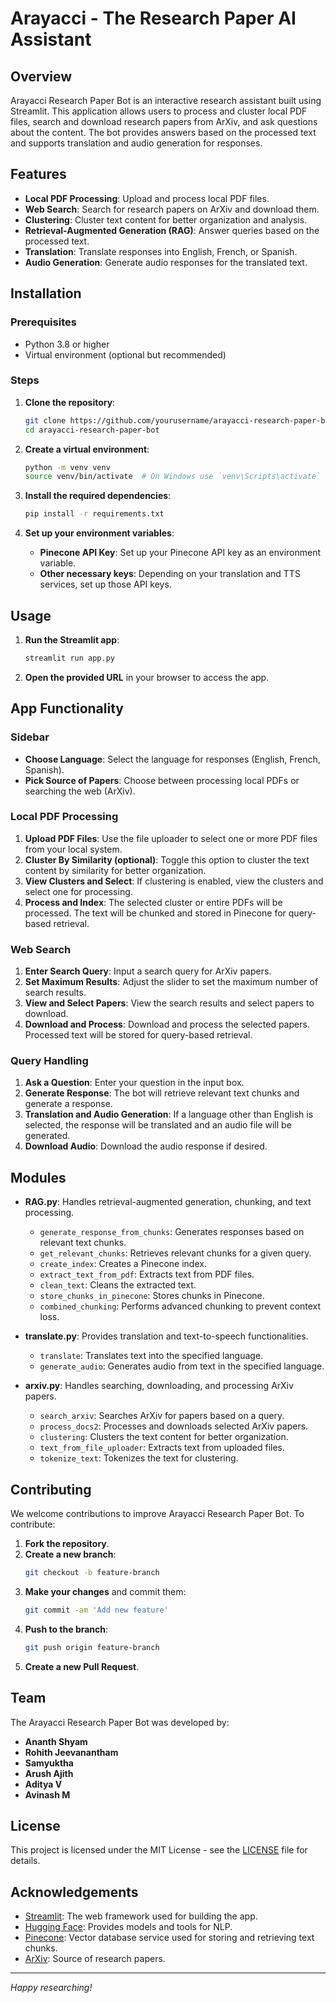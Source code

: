 # Arayacci - The Research Paper AI Assistant
## Overview

Arayacci Research Paper Bot is an interactive research assistant built using Streamlit. This application allows users to process and cluster local PDF files, search and download research papers from ArXiv, and ask questions about the content. The bot provides answers based on the processed text and supports translation and audio generation for responses.

## Features

- **Local PDF Processing**: Upload and process local PDF files.
- **Web Search**: Search for research papers on ArXiv and download them.
- **Clustering**: Cluster text content for better organization and analysis.
- **Retrieval-Augmented Generation (RAG)**: Answer queries based on the processed text.
- **Translation**: Translate responses into English, French, or Spanish.
- **Audio Generation**: Generate audio responses for the translated text.

## Installation

### Prerequisites

- Python 3.8 or higher
- Virtual environment (optional but recommended)

### Steps

1. **Clone the repository**:
    ```sh
    git clone https://github.com/yourusername/arayacci-research-paper-bot.git
    cd arayacci-research-paper-bot
    ```

2. **Create a virtual environment**:
    ```sh
    python -m venv venv
    source venv/bin/activate  # On Windows use `venv\Scripts\activate`
    ```

3. **Install the required dependencies**:
    ```sh
    pip install -r requirements.txt
    ```

4. **Set up your environment variables**:
    - **Pinecone API Key**: Set up your Pinecone API key as an environment variable.
    - **Other necessary keys**: Depending on your translation and TTS services, set up those API keys.

## Usage

1. **Run the Streamlit app**:
    ```sh
    streamlit run app.py
    ```

2. **Open the provided URL** in your browser to access the app.

## App Functionality

### Sidebar

- **Choose Language**: Select the language for responses (English, French, Spanish).
- **Pick Source of Papers**: Choose between processing local PDFs or searching the web (ArXiv).

### Local PDF Processing

1. **Upload PDF Files**: Use the file uploader to select one or more PDF files from your local system.
2. **Cluster By Similarity (optional)**: Toggle this option to cluster the text content by similarity for better organization.
3. **View Clusters and Select**: If clustering is enabled, view the clusters and select one for processing.
4. **Process and Index**: The selected cluster or entire PDFs will be processed. The text will be chunked and stored in Pinecone for query-based retrieval.

### Web Search

1. **Enter Search Query**: Input a search query for ArXiv papers.
2. **Set Maximum Results**: Adjust the slider to set the maximum number of search results.
3. **View and Select Papers**: View the search results and select papers to download.
4. **Download and Process**: Download and process the selected papers. Processed text will be stored for query-based retrieval.

### Query Handling

1. **Ask a Question**: Enter your question in the input box.
2. **Generate Response**: The bot will retrieve relevant text chunks and generate a response.
3. **Translation and Audio Generation**: If a language other than English is selected, the response will be translated and an audio file will be generated.
4. **Download Audio**: Download the audio response if desired.

## Modules

- **RAG.py**: Handles retrieval-augmented generation, chunking, and text processing.
  - `generate_response_from_chunks`: Generates responses based on relevant text chunks.
  - `get_relevant_chunks`: Retrieves relevant chunks for a given query.
  - `create_index`: Creates a Pinecone index.
  - `extract_text_from_pdf`: Extracts text from PDF files.
  - `clean_text`: Cleans the extracted text.
  - `store_chunks_in_pinecone`: Stores chunks in Pinecone.
  - `combined_chunking`: Performs advanced chunking to prevent context loss.

- **translate.py**: Provides translation and text-to-speech functionalities.
  - `translate`: Translates text into the specified language.
  - `generate_audio`: Generates audio from text in the specified language.

- **arxiv.py**: Handles searching, downloading, and processing ArXiv papers.
  - `search_arxiv`: Searches ArXiv for papers based on a query.
  - `process_docs2`: Processes and downloads selected ArXiv papers.
  - `clustering`: Clusters the text content for better organization.
  - `text_from_file_uploader`: Extracts text from uploaded files.
  - `tokenize_text`: Tokenizes the text for clustering.

## Contributing

We welcome contributions to improve Arayacci Research Paper Bot. To contribute:

1. **Fork the repository**.
2. **Create a new branch**:
    ```sh
    git checkout -b feature-branch
    ```
3. **Make your changes** and commit them:
    ```sh
    git commit -am 'Add new feature'
    ```
4. **Push to the branch**:
    ```sh
    git push origin feature-branch
    ```
5. **Create a new Pull Request**.

## Team

The Arayacci Research Paper Bot was developed by:

- **Ananth Shyam**
- **Rohith Jeevanantham**
- **Samyuktha**
- **Arush Ajith**
- **Aditya V**
- **Avinash M**


## License

This project is licensed under the MIT License - see the [LICENSE](LICENSE) file for details.

## Acknowledgements

- [Streamlit](https://streamlit.io/): The web framework used for building the app.
- [Hugging Face](https://huggingface.co/): Provides models and tools for NLP.
- [Pinecone](https://www.pinecone.io/): Vector database service used for storing and retrieving text chunks.
- [ArXiv](https://arxiv.org/): Source of research papers.

---

*Happy researching!*
